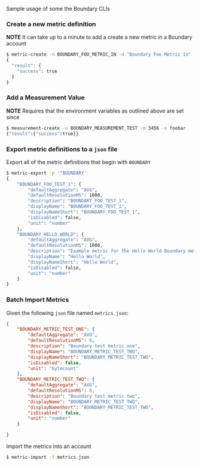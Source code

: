 Sample usage of some the Boundary CLIs

### Create a new metric definition
**NOTE** It can take up to a minute to add a create a new metric in a Boundary account

```bash
$ metric-create -n BOUNDARY_FOO_METRIC_IN -d "Boundary Foo Metric In" -s "Foo In" -i "Tracks the Boundary Foo Metric" -g avg -i number -r 1000
{
  "result": {
    "success": true
  }
}
```

### Add a Measurement Value
**NOTE** Requires that the environment variables as outlined above are set since 

```bash
$ measurement-create -n BOUNDARY_MEASUREMENT_TEST -m 3456 -s foobar
{"result":{"success":true}}
```

### Export metric definitions to a <code>json</code> file

Export all of the metric definitions that begin with `BOUNDARY`

```bash
$ metric-export -p '^BOUNDARY'
{
    "BOUNDARY_FOO_TEST_1": {
        "defaultAggregate": "AVG",
        "defaultResolutionMS": 1000,
        "description": "BOUNDARY_FOO_TEST_1",
        "displayName": "BOUNDARY_FOO_TEST_1",
        "displayNameShort": "BOUNDARY_FOO_TEST_1",
        "isDisabled": false,
        "unit": "number"
    },
    "BOUNDARY_HELLO_WORLD": {
        "defaultAggregate": "AVG",
        "defaultResolutionMS": 1000,
        "description": "Example metric for the Hello World Boundary meter plugin",
        "displayName": "Hello World",
        "displayNameShort": "Hello World",
        "isDisabled": false,
        "unit": "number"
    }
}

```

### Batch Import Metrics

Given the following `json` file named `metrics.json`:
```json
{
    "BOUNDARY_METRIC_TEST_ONE": {
        "defaultAggregate": "AVG",
        "defaultResolutionMS": 0,
        "description": "Boundary test metric one",
        "displayName": "BOUNDARY_METRIC_TEST_TWO",
        "displayNameShort": "BOUNDARY_METRIC_TEST_TWO",
        "isDisabled": false,
        "unit": "bytecount"
    },
    "BOUNDARY_METRIC_TEST_TWO": {
        "defaultAggregate": "AVG",
        "defaultResolutionMS": 0,
        "description": "Boundary test metric two",
        "displayName": "BOUNDARY_METRIC_TEST_TWO",
        "displayNameShort": "BOUNDARY_METRIC_TEST_TWO",
        "isDisabled": false,
        "unit": "number"
    }

}
```

Import the metrics into an account

```bash
$ metric-import -f metrics.json
```

